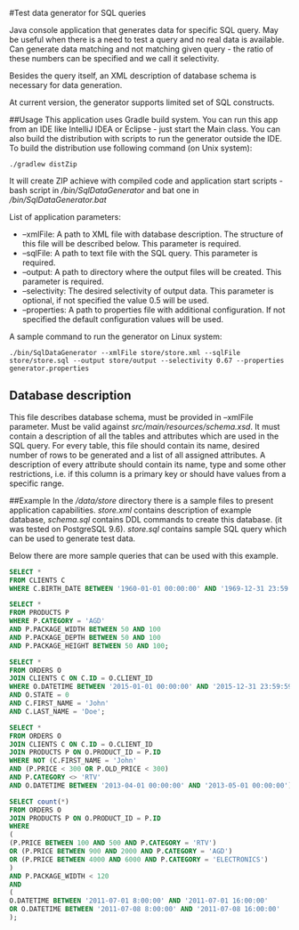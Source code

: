 #Test data generator for SQL queries

Java console application that generates data for specific SQL query. 
May be useful when there is a need to test a query and no real data is available.
Can generate data matching and not matching given query - 
the ratio of these numbers can be specified and we call it selectivity.

Besides the query itself, an XML description of database schema is necessary for data generation.

At current version, the generator supports limited set of SQL constructs. 



##Usage
This application uses Gradle build system. You can run this app from an IDE like IntelliJ IDEA or Eclipse - 
just start the Main class. You can also build the distribution with scripts to run the generator outside the IDE.
To build the distribution use following command (on Unix system):
````
./gradlew distZip
````
It will create ZIP achieve with compiled code and application start scripts - bash script in */bin/SqlDataGenerator* 
and bat one in */bin/SqlDataGenerator.bat* 

List of application parameters:

* –xmlFile: A path to XML file with database description. The structure of this file will be described below.
 This parameter is required.
* –sqlFile: A path to text file with the SQL query. This parameter is required.
* –output: A path to directory where the output files will be created. This parameter is required.
* –selectivity: The desired selectivity of output data. This parameter is optional, if not specified the value
                0.5 will be used.
* –properties: A path to properties file with additional configuration. If not specified the default configuration values will
               be used.
   
A sample command to run the generator on Linux system:
````            
./bin/SqlDataGenerator --xmlFile store/store.xml --sqlFile store/store.sql --output store/output --selectivity 0.67 --properties generator.properties
````

## Database description
This file describes database schema, must be provided in –xmlFile parameter. Must be valid against *src/main/resources/schema.xsd*.
It must contain a description of all the tables and attributes which are used in the SQL query. For every table, 
this file should contain its name, desired number of rows to be generated and a list of all assigned attributes. 
A description of every attribute should contain its name, type and some other restrictions, 
i.e. if this column is a primary key or should have values from a specific range.


##Example
In the */data/store* directory there is a sample files to present application capabilities. 
*store.xml* contains description of example database, *schema.sql* contains DDL commands to create this database. 
(it was tested on PostgreSQL 9.6). *store.sql* contains sample SQL query which can be used to generate test data.

Below there are more sample queries that can be used with this example.
```sql
SELECT *
FROM CLIENTS C
WHERE C.BIRTH_DATE BETWEEN '1960-01-01 00:00:00' AND '1969-12-31 23:59:59';
```

```sql
SELECT *
FROM PRODUCTS P
WHERE P.CATEGORY = 'AGD'
AND P.PACKAGE_WIDTH BETWEEN 50 AND 100
AND P.PACKAGE_DEPTH BETWEEN 50 AND 100
AND P.PACKAGE_HEIGHT BETWEEN 50 AND 100;
```

```sql
SELECT *
FROM ORDERS O
JOIN CLIENTS C ON C.ID = O.CLIENT_ID
WHERE O.DATETIME BETWEEN '2015-01-01 00:00:00' AND '2015-12-31 23:59:59'
AND O.STATE = 0
AND C.FIRST_NAME = 'John'
AND C.LAST_NAME = 'Doe';
```

```sql
SELECT *
FROM ORDERS O
JOIN CLIENTS C ON C.ID = O.CLIENT_ID
JOIN PRODUCTS P ON O.PRODUCT_ID = P.ID
WHERE NOT (C.FIRST_NAME = 'John'
AND (P.PRICE < 300 OR P.OLD_PRICE < 300)
AND P.CATEGORY <> 'RTV'
AND O.DATETIME BETWEEN '2013-04-01 00:00:00' AND '2013-05-01 00:00:00');
```

```sql
SELECT count(*)
FROM ORDERS O
JOIN PRODUCTS P ON O.PRODUCT_ID = P.ID
WHERE
(
(P.PRICE BETWEEN 100 AND 500 AND P.CATEGORY = 'RTV')
OR (P.PRICE BETWEEN 900 AND 2000 AND P.CATEGORY = 'AGD')
OR (P.PRICE BETWEEN 4000 AND 6000 AND P.CATEGORY = 'ELECTRONICS')
)
AND P.PACKAGE_WIDTH < 120
AND
(
O.DATETIME BETWEEN '2011-07-01 8:00:00' AND '2011-07-01 16:00:00'
OR O.DATETIME BETWEEN '2011-07-08 8:00:00' AND '2011-07-08 16:00:00'
);
```